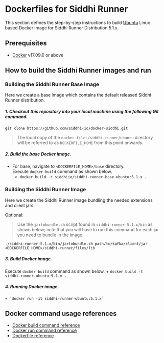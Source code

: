 # Dockerfiles for Siddhi Runner #

This section defines the step-by-step instructions to build [Ubuntu](https://hub.docker.com/_/ubuntu/) Linux based Docker image for Siddhi Runner Distribution 5.1.x.

## Prerequisites

* [Docker](https://www.docker.com/get-docker) v17.09.0 or above

## How to build the Siddhi Runner images and run

### Building the Siddhi Runner Base Image
Here we create a base image which contains the default released Siddhi Runner distribution. 

##### 1. Checkout this repository into your local machine using the following Git command.

```
git clone https://github.com/siddhi-io/docker-siddhi.git
```

>The local copy of the `docker-files/siddhi-runner/ubuntu` directory will be referred to as `DOCKERFILE_HOME` from this point onwards.

##### 2. Build the base Docker image.

- For base, navigate to `<DOCKERFILE_HOME>/base` directory. <br>
  Execute `docker build` command as shown below.
    + `docker build -t siddhiio/siddhi-runner-base-ubuntu:5.1.x .`

### Building the Siddhi Runner Image
Here we create the Siddhi Runner image bundling the needed extensions and client jars.

Optional:  
> Use the `jartobundle.sh` script found in `siddhi-runner-5.1.x/bin` as shown below; note that you will have to run this command for each jar you need to bundle in the image.

  ```
  ./siddhi-runner-5.1.x/bin/jartobundle.sh path/to/kafka/client/jar <DOCKERFILE_HOME>/siddhi-runner/files/lib
  ```        
##### 3. Build Docker image.

  Execute `docker build` command as shown below. 
    + `docker build -t siddhi-runner-ubuntu:5.1.x .`
    
##### 4. Running Docker image.

    + `docker run -it siddhi-runner-ubuntu:5.1.x`

## Docker command usage references

* [Docker build command reference](https://docs.docker.com/engine/reference/commandline/build/)
* [Docker run command reference](https://docs.docker.com/engine/reference/run/)
* [Dockerfile reference](https://docs.docker.com/engine/reference/builder/)